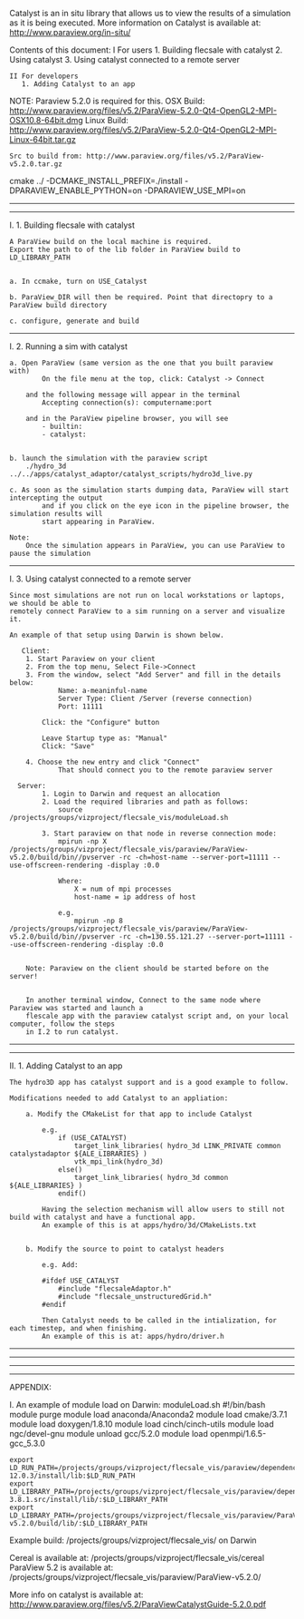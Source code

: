 
Catalyst is an in situ library that allows us to view the results of a simulation as it is being 
executed. More information on Catalyst is available at: http://www.paraview.org/in-situ/


Contents of this document:
	I For users
	   1. Building flecsale with catalyst
	   2. Using catalyst
	   3. Using catalyst connected to a remote server

	II For developers
	   1. Adding Catalyst to an app


NOTE: Paraview 5.2.0 is required for this.
	OSX Build: http://www.paraview.org/files/v5.2/ParaView-5.2.0-Qt4-OpenGL2-MPI-OSX10.8-64bit.dmg
	Linux Build: http://www.paraview.org/files/v5.2/ParaView-5.2.0-Qt4-OpenGL2-MPI-Linux-64bit.tar.gz

	Src to build from: http://www.paraview.org/files/v5.2/ParaView-v5.2.0.tar.gz


cmake ../ -DCMAKE_INSTALL_PREFIX=./install -DPARAVIEW_ENABLE_PYTHON=on -DPARAVIEW_USE_MPI=on

--------------------------------------------------------------------------------------------------
--------------------------------------------------------------------------------------------------

I. 1. Building flecsale with catalyst

	A ParaView build on the local machine is required. 
	Export the path to of the lib folder in ParaView build to LD_LIBRARY_PATH
 

	a. In ccmake, turn on USE_Catalyst

	b. ParaView_DIR will then be required. Point that directopry to a ParaView build directory

	c. configure, generate and build 


--------------------------------------------------------------------------------------------------

I. 2. Running a sim with catalyst
	
	a. Open ParaView (same version as the one that you built paraview with)
			On the file menu at the top, click: Catalyst -> Connect

		and the following message will appear in the terminal
			Accepting connection(s): computername:port

		and in the ParaView pipeline browser, you will see
			- builtin:
			- catalyst:


	b. launch the simulation with the paraview script
		./hydro_3d ../../apps/catalyst_adaptor/catalyst_scripts/hydro3d_live.py

	c. As soon as the simulation starts dumping data, ParaView will start intercepting the output 
			and if you click on the eye icon in the pipeline browser, the simulation results will 
			start appearing in ParaView.

	Note:
		Once the simulation appears in ParaView, you can use ParaView to pause the simulation


--------------------------------------------------------------------------------------------------

I. 3. Using catalyst connected to a remote server

	Since most simulations are not run on local workstations or laptops, we should be able to 
	remotely connect ParaView to a sim running on a server and visualize it.

	An example of that setup using Darwin is shown below.

	   Client:
	  	1. Start Paraview on your client
	  	2. From the top menu, Select File->Connect
	  	3. From the window, select "Add Server" and fill in the details below:
	  			Name: a-meaninful-name
	  			Server Type: Client /Server (reverse connection)
	  			Port: 11111

	  		Click: the "Configure" button

	  		Leave Startup type as: "Manual"
	  		Click: "Save"

	  	4. Choose the new entry and click "Connect"
	  			That should connect you to the remote paraview server

	  Server:
			1. Login to Darwin and request an allocation
			2. Load the required libraries and path as follows:
				source /projects/groups/vizproject/flecsale_vis/moduleLoad.sh

			3. Start paraview on that node in reverse connection mode:
				mpirun -np X /projects/groups/vizproject/flecsale_vis/paraview/ParaView-v5.2.0/build/bin//pvserver -rc -ch=host-name --server-port=11111 --use-offscreen-rendering -display :0.0

				Where:
					X = num of mpi processes
					host-name = ip address of host

				e.g.
					mpirun -np 8 /projects/groups/vizproject/flecsale_vis/paraview/ParaView-v5.2.0/build/bin//pvserver -rc -ch=130.55.121.27 --server-port=11111 --use-offscreen-rendering -display :0.0


		Note: Paraview on the client should be started before on the server!


		In another terminal window, Connect to the same node where Paraview was started and launch a 
		flescale app with the paraview catalyst script and, on your local computer, follow the steps 
		in I.2 to run catalyst.



--------------------------------------------------------------------------------------------------
--------------------------------------------------------------------------------------------------


II. 1. Adding Catalyst to an app
	
	The hydro3D app has catalyst support and is a good example to follow.

	Modifications needed to add Catalyst to an appliation:

		a. Modify the CMakeList for that app to include Catalyst
	
			e.g.
				if (USE_CATALYST)
					target_link_libraries( hydro_3d LINK_PRIVATE common catalystadaptor ${ALE_LIBRARIES} )
					vtk_mpi_link(hydro_3d)
				else()
					target_link_libraries( hydro_3d common ${ALE_LIBRARIES} )
				endif()

			Having the selection mechanism will allow users to still not build with catalyst and have a functional app. 
			An example of this is at apps/hydro/3d/CMakeLists.txt


		b. Modify the source to point to catalyst headers

			e.g. Add: 

			#ifdef USE_CATALYST
				#include "flecsaleAdaptor.h"
				#include "flecsale_unstructuredGrid.h"
			#endif

			Then Catalyst needs to be called in the intialization, for each timestep, and when finishing. 
			An example of this is at: apps/hydro/driver.h


--------------------------------------------------------------------------------------------------
--------------------------------------------------------------------------------------------------

--------------------------------------------------------------------------------------------------
--------------------------------------------------------------------------------------------------


APPENDIX:

I. An example of module load on Darwin:
	moduleLoad.sh 
	#!/bin/bash
	module purge
	module load anaconda/Anaconda2
	module load cmake/3.7.1
	module load doxygen/1.8.10
	module load cinch/cinch-utils
	module load ngc/devel-gnu
	module unload gcc/5.2.0 
	module load openmpi/1.6.5-gcc_5.3.0

	export LD_RUN_PATH=/projects/groups/vizproject/flecsale_vis/paraview/dependencies/mesa-12.0.3/install/lib:$LD_RUN_PATH
	export LD_LIBRARY_PATH=/projects/groups/vizproject/flecsale_vis/paraview/dependencies/llvm-3.8.1.src/install/lib/:$LD_LIBRARY_PATH
	export LD_LIBRARY_PATH=/projects/groups/vizproject/flecsale_vis/paraview/ParaView-v5.2.0/build/lib/:$LD_LIBRARY_PATH


Example build: /projects/groups/vizproject/flecsale_vis/ on Darwin


Cereal is available at: /projects/groups/vizproject/flecsale_vis/cereal
ParaView 5.2 is available at: /projects/groups/vizproject/flecsale_vis/paraview/ParaView-v5.2.0/

More info on catalyst is available at: http://www.paraview.org/files/v5.2/ParaViewCatalystGuide-5.2.0.pdf
